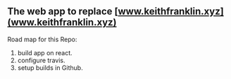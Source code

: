 ## The web app to replace [www.keithfranklin.xyz](www.keithfranklin.xyz)

Road map for this Repo:

1) build app on react.
2) configure travis.
3) setup builds in Github.